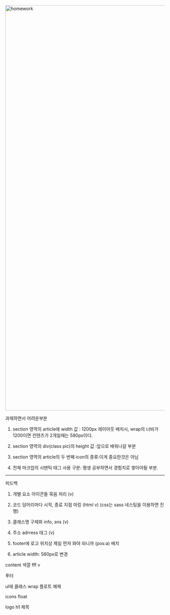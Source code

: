 <img width="1280" alt="homework" src="https://user-images.githubusercontent.com/48181483/95935632-a4136e80-0e0e-11eb-8bd0-f532ce3401aa.png">



과제하면서 어려운부분



1. section 영역의 article에 width 값 : 1200px 레이아웃 배치시, wrap의 너비가 1200이면 컨텐츠가 2개일때는 580px이다.



2. section 영역의 div(class pic)의 height 값 :앞으로 배워나갈 부분



3. section 영역의 article의 두 번째 icon의 종류:이게 중요한것은 아님



4. 전체 마크업의 시맨틱 태그 사용 구분: 평생 공부하면서 경험치로 쌓아야될 부분.



---

피드백



1) 개별 요소 아이콘들 묶음 처리 (v)

2) 코드 덩어리마다 시작, 종료 지점 마킹 (html v) (css는 sass 네스팅을 이용하면 진행) 

3) 클래스명 구체화 info, sns (v)

4) 주소 adrress 태그 (v)

5) footer에 로고 위치상 제일 먼저 와야 되니까 (pos:a) 배치

6) article width: 580px로 변경



content 색깔 fff v

푸터

ul에 클래스 wrap 플로트 해제

icons float

logo h1 제목
